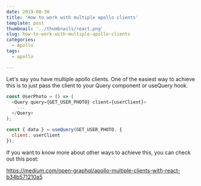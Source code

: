 ```yaml
---
date: 2019-08-30
title: 'How to work with multiple apollo clients'
template: post
thumbnail: '../thumbnails/react.png'
slug: how-to-work-with-multiple-apollo-clients
categories:
  - Apollo
tags:
  - apollo

---
```


Let's say you have multiple apollo clients. One of the easiest way to achieve this is to just pass the client to your Query component or useQuery hook.

```javascript
const UserPhoto = () => (
  <Query query={GET_USER_PHOTO} client={userClient}>
    ...
  </Query>
);
```

```javascript
const { data } = useQuery(GET_USER_PHOTO, {
  client: userClient
});
```

If you want to know more about other ways to achieve this, you can check out this post:

https://medium.com/open-graphql/apollo-multiple-clients-with-react-b34b571210a5
